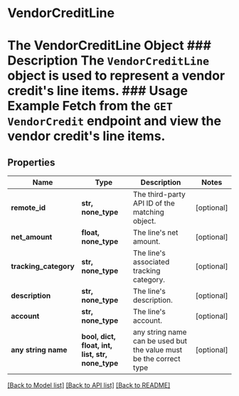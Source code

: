 # VendorCreditLine

# The VendorCreditLine Object ### Description The `VendorCreditLine` object is used to represent a vendor credit's line items.  ### Usage Example Fetch from the `GET VendorCredit` endpoint and view the vendor credit's line items.

## Properties
Name | Type | Description | Notes
------------ | ------------- | ------------- | -------------
**remote_id** | **str, none_type** | The third-party API ID of the matching object. | [optional] 
**net_amount** | **float, none_type** | The line&#39;s net amount. | [optional] 
**tracking_category** | **str, none_type** | The line&#39;s associated tracking category. | [optional] 
**description** | **str, none_type** | The line&#39;s description. | [optional] 
**account** | **str, none_type** | The line&#39;s account. | [optional] 
**any string name** | **bool, dict, float, int, list, str, none_type** | any string name can be used but the value must be the correct type | [optional]

[[Back to Model list]](../README.md#documentation-for-models) [[Back to API list]](../README.md#documentation-for-api-endpoints) [[Back to README]](../README.md)



